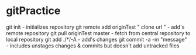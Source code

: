 # gitPractice

git init - initializes repository
git remote add originTest " clone url "  - add's remote repository
git pull originTest master - fetch from central repository to local repository
git add ./*/-A - add's changes
git commit -a -m "message" - includes unstages changes  & commits but doesn't add untracked files
